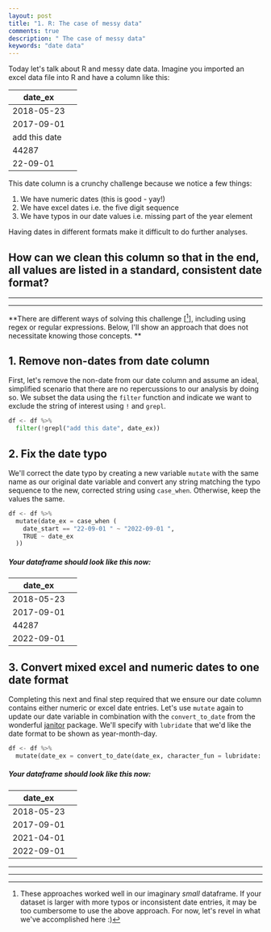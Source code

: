 ```yaml
---
layout: post
title: "1. R: The case of messy data"
comments: true
description: " The case of messy data"
keywords: "date data"
---
```


Today let's talk about R and messy date data. Imagine you imported an excel data file into R and have a column like this:

| date_ex       |             |
| ------------- |-------------|
| 2018-05-23    |             |
| 2017-09-01    |             |
| add this date |             |
| 44287         |             |
| 22-09-01      |             |

This date column is a crunchy challenge because we notice a few things: 
1. We have numeric dates (this is good - yay!)
2. We have excel dates i.e. the five digit sequence
3. We have typos in our date values i.e. missing part of the year element

Having dates in different formats make it difficult to do further analyses. 

## How can we clean this column so that in the end, all values are listed in a standard, consistent date format? 
___
___

**There are different ways of solving this challenge [[^1]], including using regex or regular expressions. Below, I'll show an approach that does not necessitate knowing those concepts. ** 

## 1. Remove non-dates from date column
First, let's remove the non-date from our date column and assume an ideal, simplified scenario that there are no repercussions to our analysis by doing so. We subset the data using the `filter` function and indicate we want to exclude the string of interest using `!` and `grepl`.

```python
df <- df %>% 
  filter(!grepl("add this date", date_ex))
```

## 2. Fix the date typo
We'll correct the date typo by creating a new variable `mutate` with the same name as our original date variable and convert any string matching the typo sequence to the new, corrected string using `case_when`. Otherwise, keep the values the same.
```python
df <- df %>% 
  mutate(date_ex = case_when (
    date_start == "22-09-01 " ~ "2022-09-01 ",
    TRUE ~ date_ex
  ))
```
##### Your dataframe should look like this now:
| date_ex       |              |
| ------------- |------------- |
| 2018-05-23    |              |
| 2017-09-01    |              |
| 44287         |              |
| 2022-09-01    |              |

## 3. Convert mixed excel and numeric dates to one date format
Completing this next and final step required that we ensure our date column contains either numeric or excel date entries. Let's use `mutate` again to update our date variable in combination with the `convert_to_date` from the wonderful [janitor](https://www.rdocumentation.org/packages/janitor/versions/2.2.0/topics/convert_to_date) package. We'll specify with `lubridate` that we'd like the date format to be shown as year-month-day. 

```python
df <- df %>%
  mutate(date_ex = convert_to_date(date_ex, character_fun = lubridate::ymd))
```

##### Your dataframe should look like this now:
| date_ex       |              |
| ------------- |------------- |
| 2018-05-23    |              |
| 2017-09-01    |              |
| 2021-04-01    |              |
| 2022-09-01    |              |


___
___
[^1]: These approaches worked well in our imaginary _small_ dataframe. If your dataset is larger with more typos or inconsistent date entries, it may be too cumbersome to use the above approach. For now, let's revel in what we've accomplished here :)

